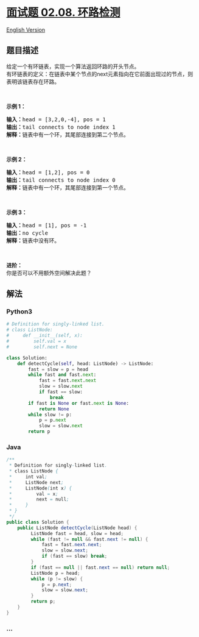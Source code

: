 # [面试题 02.08. 环路检测](https://leetcode-cn.com/problems/linked-list-cycle-lcci)

[English Version](/lcci/02.08.Linked%20List%20Cycle/README_EN.md)

## 题目描述

<!-- 这里写题目描述 -->
<p>给定一个有环链表，实现一个算法返回环路的开头节点。<br>有环链表的定义：在链表中某个节点的next元素指向在它前面出现过的节点，则表明该链表存在环路。</p><br><p><strong>示例 1：</strong><pre><strong>输入：</strong>head = [3,2,0,-4], pos = 1<br><strong>输出：</strong>tail connects to node index 1<br><strong>解释：</strong>链表中有一个环，其尾部连接到第二个节点。</pre></p><br><p><strong>示例 2：</strong><pre><strong>输入：</strong>head = [1,2], pos = 0<br><strong>输出：</strong>tail connects to node index 0<br><strong>解释：</strong>链表中有一个环，其尾部连接到第一个节点。</pre></p><br><p><strong>示例 3：</strong><pre><strong>输入：</strong>head = [1], pos = -1<br><strong>输出：</strong>no cycle<br><strong>解释：</strong>链表中没有环。</pre></p><br><p><strong>进阶：</strong><br>你是否可以不用额外空间解决此题？</p>

## 解法

<!-- 这里可写通用的实现逻辑 -->

<!-- tabs:start -->

### **Python3**

<!-- 这里可写当前语言的特殊实现逻辑 -->

```python
# Definition for singly-linked list.
# class ListNode:
#     def __init__(self, x):
#         self.val = x
#         self.next = None

class Solution:
    def detectCycle(self, head: ListNode) -> ListNode:
        fast = slow = p = head
        while fast and fast.next:
            fast = fast.next.next
            slow = slow.next
            if fast == slow:
                break
        if fast is None or fast.next is None:
            return None
        while slow != p:
            p = p.next
            slow = slow.next
        return p
```

### **Java**

<!-- 这里可写当前语言的特殊实现逻辑 -->

```java
/**
 * Definition for singly-linked list.
 * class ListNode {
 *     int val;
 *     ListNode next;
 *     ListNode(int x) {
 *         val = x;
 *         next = null;
 *     }
 * }
 */
public class Solution {
    public ListNode detectCycle(ListNode head) {
         ListNode fast = head, slow = head;
         while (fast != null && fast.next != null) {
             fast = fast.next.next;
             slow = slow.next;
             if (fast == slow) break;
         }
         if (fast == null || fast.next == null) return null;
         ListNode p = head;
         while (p != slow) {
             p = p.next;
             slow = slow.next;
         }
         return p;
    }
}
```

### **...**

```

```

<!-- tabs:end -->
